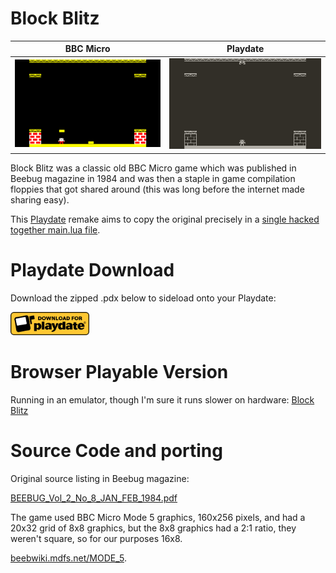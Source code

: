 # Block Blitz

| BBC Micro|Playdate|
| ----------- | ----------- |
| ![](./web_assets/screenshot.png)      | ![](./web_assets/block_blitz5.png)       |


Block Blitz was a classic old BBC Micro game which was published in Beebug magazine in 1984 and was then a staple in game compilation floppies that got shared around (this was long before the internet made sharing easy). 

This [Playdate](https://play.date/) remake aims to copy the original precisely in a [single hacked together main.lua file](https://github.com/orllewin/playdate_blockblitz/blob/main/Source/main.lua).

# Playdate Download

Download the zipped .pdx below to sideload onto your Playdate:

<a href="Block_Blitz.pdx.zip"><img style="width:25%;height:auto;" src="web_assets/Playdate-badge-download.png"></a>

# Browser Playable Version

Running in an emulator, though I'm sure it runs slower on hardware:
[Block Blitz](http://bbcmicro.co.uk//jsbeeb/play.php?autoboot&disc=http://bbcmicro.co.uk//gameimg/discs/1226/Disc069-BlockBlitz.ssd&noseek)

# Source Code and porting

Original source listing in Beebug magazine:

[BEEBUG_Vol_2_No_8_JAN_FEB_1984.pdf](./web_assets/BEEBUG_Vol_2_No_8_JAN_FEB_1984.pdf)

The game used BBC Micro Mode 5 graphics, 160x256 pixels, and had a 20x32 grid of 8x8 graphics, but the 8x8 graphics had a 2:1 ratio, they weren't square, so for our purposes 16x8.

[beebwiki.mdfs.net/MODE_5](https://beebwiki.mdfs.net/MODE_5).

